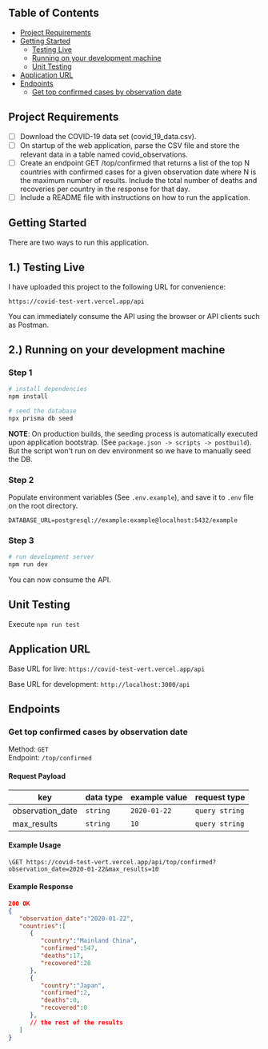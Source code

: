 ## Table of Contents
* [Project Requirements](#project-requirements)
* [Getting Started](#getting-started)
  * [Testing Live](#1-testing-live)
  * [Running on your development machine](#2-running-on-your-development-machine)
  * [Unit Testing](#unit-testing)
* [Application URL](#application-url)
* [Endpoints](#endpoints)
  * [Get top confirmed cases by observation date](#get-top-confirmed-cases-by-observation-date)

## Project Requirements
- [ ] Download the COVID-19 data set (covid_19_data.csv). 
- [ ] On startup of the web application, parse the CSV file and store the relevant data in a table named covid_observations.
- [ ] Create an endpoint GET /top/confirmed that returns a list of the top N countries with confirmed cases for a given observation date where N is the maximum number of results. Include the total number of deaths and recoveries per country in the response for that day.
- [ ] Include a README file with instructions on how to run the application.

## Getting Started

There are two ways to run this application. 

## 1.) Testing Live

I have uploaded this project to the following URL for convenience: 

`https://covid-test-vert.vercel.app/api`

You can immediately consume the API using the browser or API clients such as Postman.

## 2.) Running on your development machine

### Step 1
```bash
# install dependencies
npm install

# seed the database
npx prisma db seed
```

**NOTE**: On production builds, the seeding process is automatically executed upon application bootstrap. (See `package.json -> scripts -> postbuild`). But the script won't run on dev environment so we have to manually seed the DB.

### Step 2
Populate environment variables (See `.env.example`), and save it to `.env` file on the root directory.

```env
DATABASE_URL=postgresql://example:example@localhost:5432/example
```
### Step 3
```bash
# run development server
npm run dev
```
You can now consume the API.


## Unit Testing
Execute `npm run test`

## Application URL

Base URL for live: `https://covid-test-vert.vercel.app/api`

Base URL for development: `http://localhost:3000/api`

## Endpoints
### Get top confirmed cases by observation date
Method: `GET`  
Endpoint: `/top/confirmed`  

#### Request Payload
| key | data type | example value | request type |
| --- | ----- | --------- | ------------ |
| observation_date | `string` | `2020-01-22` | `query string`|
| max_results | `string` | `10` | `query string`|

#### Example Usage

`\GET https://covid-test-vert.vercel.app/api/top/confirmed?observation_date=2020-01-22&max_results=10`

#### Example Response
```json
200 OK
{
   "observation_date":"2020-01-22",
   "countries":[
      {
         "country":"Mainland China",
         "confirmed":547,
         "deaths":17,
         "recovered":28
      },
      {
         "country":"Japan",
         "confirmed":2,
         "deaths":0,
         "recovered":0
      },
      // the rest of the results
   ]
}
```
